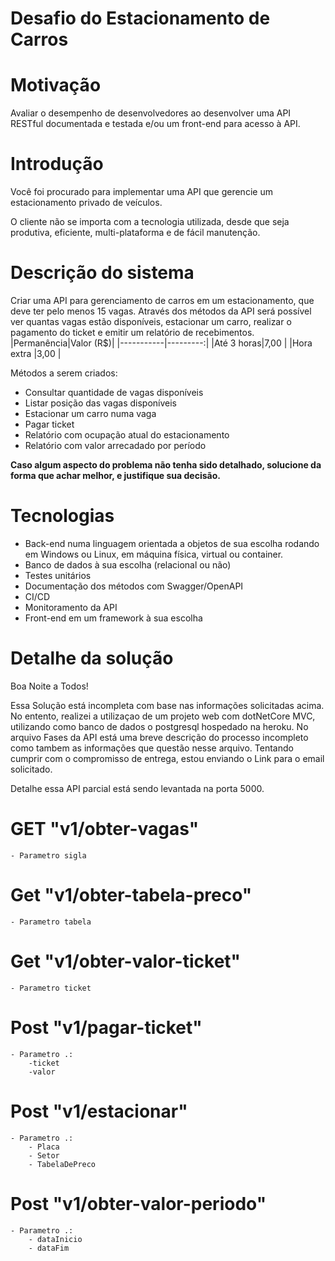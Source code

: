 # **Desafio do Estacionamento de Carros**

# Motivação
Avaliar o desempenho de desenvolvedores ao desenvolver uma API RESTful documentada e testada e/ou um front-end para acesso à API.

# Introdução 
Você foi procurado para implementar uma API que gerencie um estacionamento privado de veículos.

O cliente não se importa com a tecnologia utilizada, desde que seja produtiva, eficiente, multi-plataforma e de fácil manutenção.

# Descrição do sistema
Criar uma API para gerenciamento de carros em um estacionamento, que deve ter pelo menos 15 vagas.
Através dos métodos da API será possível ver quantas vagas estão disponíveis, estacionar um carro, realizar o pagamento do ticket e emitir um relatório de recebimentos.
|Permanência|Valor (R$)|
|-----------|---------:|
|Até 3 horas|7,00      |
|Hora extra |3,00      |

Métodos a serem criados:
- Consultar quantidade de vagas disponíveis
- Listar posição das vagas disponíveis
- Estacionar um carro numa vaga
- Pagar ticket
- Relatório com ocupação atual do estacionamento
- Relatório com valor arrecadado por período

**Caso algum aspecto do problema não tenha sido detalhado, solucione da forma que achar melhor, e justifique sua decisão.**

# Tecnologias
- Back-end numa linguagem orientada a objetos de sua escolha rodando em Windows ou Linux, em máquina física, virtual ou container.
- Banco de dados à sua escolha (relacional ou não)
- Testes unitários
- Documentação dos métodos com Swagger/OpenAPI
- CI/CD
- Monitoramento da API
- Front-end em um framework à sua escolha

# Detalhe da solução

Boa Noite a Todos!

Essa Solução está incompleta com base nas informações solicitadas acima.
No entento, realizei a utilizaçao de um projeto web com dotNetCore MVC, utilizando como banco de dados o postgresql hospedado na heroku. 
No arquivo Fases da API está uma breve descrição do processo incompleto como tambem as informações que questão nesse arquivo.
Tentando cumprir com o compromisso de entrega, estou enviando o Link para o email solicitado.

Detalhe essa API parcial está sendo levantada na porta 5000.

# GET "v1/obter-vagas"
    - Parametro sigla
# Get "v1/obter-tabela-preco"
    - Parametro tabela
# Get "v1/obter-valor-ticket"
    - Parametro ticket
# Post "v1/pagar-ticket"
    - Parametro .:
        -ticket
        -valor
# Post "v1/estacionar"
    - Parametro .:
        - Placa
        - Setor
        - TabelaDePreco
# Post "v1/obter-valor-periodo"
    - Parametro .:
        - dataInicio
        - dataFim
